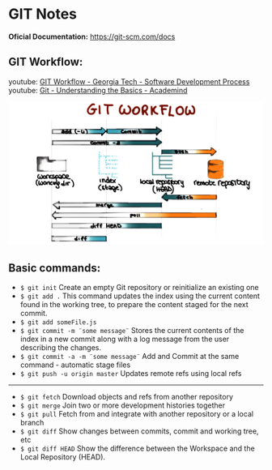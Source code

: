 # GIT Notes

**Oficial Documentation:** https://git-scm.com/docs

## GIT Workflow:

youtube: [GIT Workflow - Georgia Tech - Software Development Process](https://www.youtube.com/watch?v=3a2x1iJFJWc&t=51s)
youtube: [Git - Understanding the Basics - Academind](https://www.youtube.com/watch?v=_OZVJpLHUaI)

![Git Workflow](../images/gitworkflow.png)

## Basic commands:

-   `$ git init` Create an empty Git repository or reinitialize an existing one
-   `$ git add .` This command updates the index using the current content found in the working tree, to prepare the content staged for the next commit.
-   `$ git add someFile.js`
-   `$ git commit -m ¨some message¨` Stores the current contents of the index in a new commit along with a log message from the user describing the changes.
-   `$ git commit -a -m ¨some message¨` Add and Commit at the same command - automatic stage files
-   `$ git push -u origin master` Updates remote refs using local refs

---

-   `$ git fetch` Download objects and refs from another repository
-   `$ git merge` Join two or more development histories together
-   `$ git pull` Fetch from and integrate with another repository or a local branch
-   `$ git diff` Show changes between commits, commit and working tree, etc
-   `$ git diff HEAD` Show the difference between the Workspace and the Local Repository (HEAD).
